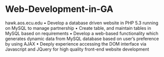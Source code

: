 # Web-Development-in-GA
  hawk.aos.ecu.edu
•	Develop a database driven website in PHP 5.3 running on MySQL to manage partnership
•	Create table, and maintain tables in MySQL based on requirements
•	Develop a web-based functionality which generates dynamic data from MySQL database based on user’s preference by using AJAX
•	Deeply experience accessing the DOM interface via Javascript and JQuery for high quality front-end website development
